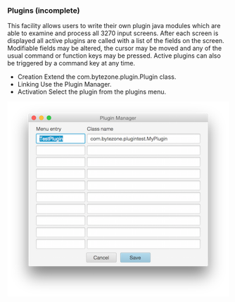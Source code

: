### Plugins (incomplete)
This facility allows users to write their own plugin java modules which are able to examine and process all 3270 input screens. After each screen is displayed all active plugins are called with a list of the fields on the screen. Modifiable fields may be altered, the cursor may be moved and any of the usual command or function keys may be pressed. Active plugins can also be triggered by a command key at any time.  
* Creation
Extend the com.bytezone.plugin.Plugin class.
* Linking
Use the Plugin Manager.
* Activation
Select the plugin from the plugins menu.

![Plugins](plugins.png?raw=true "plugin list")
